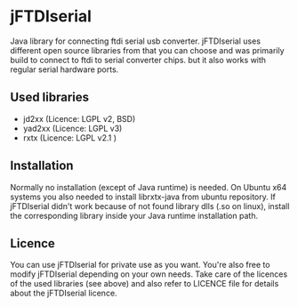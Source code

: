 jFTDIserial
===========

Java library for connecting ftdi serial usb converter.
jFTDIserial uses different open source libraries from that you can choose and was primarily build to connect to ftdi to serial converter chips. but it also works with regular serial hardware ports.

Used libraries
--------------
* jd2xx (Licence: LGPL v2, BSD)
* yad2xx (Licence: LGPL v3)
* rxtx (Licence: LGPL v2.1 )

Installation
------------
Normally no installation (except of Java runtime) is needed.
On Ubuntu x64 systems you also needed to install librxtx-java from ubuntu repository.
If jFTDIserial didn't work because of not found library dlls (.so on linux), install the corresponding library inside your Java runtime installation path.

Licence
-------
You can use jFTDIserial for private use as you want. You're also free to modify jFTDIserial depending on your own needs.
Take care of the licences of the used libraries (see above) and also refer to LICENCE file for details about the jFTDIserial licence.
